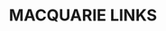 ---
lastmod: '2025-04-06T06:05:20+00:00'
latitude: -33.996063
layout: suburb
longitude: 150.843761
postcode: '2565'
state: NSW
title: MACQUARIE LINKS
url: /nsw/macquarie-links/
---